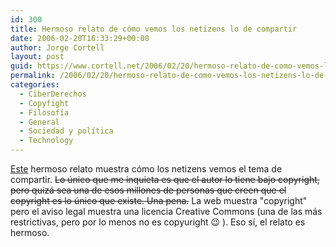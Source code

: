 ```yaml
---
id: 300
title: Hermoso relato de cómo vemos los netizens lo de compartir
date: 2006-02-20T16:33:29+00:00
author: Jorge Cortell
layout: post
guid: https://www.cortell.net/2006/02/20/hermoso-relato-de-como-vemos-los-netizens-lo-de-compartir/
permalink: /2006/02/20/hermoso-relato-de-como-vemos-los-netizens-lo-de-compartir/
categories:
  - CiberDerechos
  - Copyfight
  - Filosofí­a
  - General
  - Sociedad y polí­tica
  - Technology
---
```

[Este](https://orsai.bitacoras.com/archives/000743.php) hermoso relato muestra cómo los netizens vemos el tema de compartir. <s>Lo único que me inquieta es que el autor lo tiene bajo copyright, pero quizá sea una de esos millones de personas que creen que el copyright es lo único que existe. Una pena.</s> La web muestra "copyright" pero el aviso legal muestra una licencia Creative Commons (una de las más restrictivas, pero por lo menos no es copyuright 😉 ). Eso sí­, el relato es hermoso.